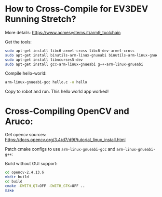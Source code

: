# How to Cross-Compile for EV3DEV Running Stretch?

More details: https://www.acmesystems.it/arm9_toolchain

Get the tools:

```bash
sudo apt-get install libc6-armel-cross libc6-dev-armel-cross
sudo apt-get install binutils-arm-linux-gnueabi binutils-arm-linux-gnueabi
sudo apt-get install libncurses5-dev
sudo apt-get install gcc-arm-linux-gnueabi g++-arm-linux-gnueabi
```

Compile hello-world:

```bash
arm-linux-gnueabi-gcc hello.c -o hello
```

Copy to robot and run. This hello world app worked!

# Cross-Compiling OpenCV and Aruco:

Get opencv sources:
  https://docs.opencv.org/3.4/d7/d9f/tutorial_linux_install.html

Patch cmake configs to use ``arm-linux-gnueabi-gcc`` and
``arm-linux-gnueabi-g++``:

Build without GUI support:

```bash
cd opencv-2.4.13.6
mkdir build
cd build
cmake -DWITH_QT=OFF -DWITH_GTK=OFF ..
make
```

